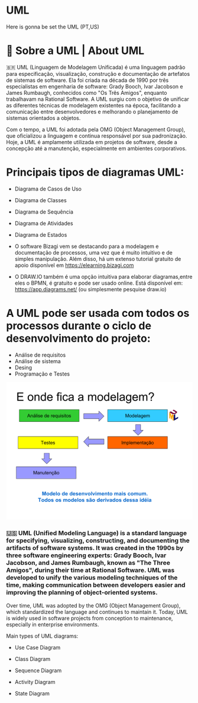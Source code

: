 # UML
Here is gonna be set the UML (PT,US)

# 📘 Sobre a UML | About UML
🇧🇷 UML (Linguagem de Modelagem Unificada) é uma linguagem padrão para especificação, visualização, construção e documentação de artefatos de sistemas de software. Ela foi criada na década de 1990 por três especialistas em engenharia de software: Grady Booch, Ivar Jacobson e James Rumbaugh, conhecidos como "Os Três Amigos", enquanto trabalhavam na Rational Software. A UML surgiu com o objetivo de unificar as diferentes técnicas de modelagem existentes na época, facilitando a comunicação entre desenvolvedores e melhorando o planejamento de sistemas orientados a objetos.

Com o tempo, a UML foi adotada pela OMG (Object Management Group), que oficializou a linguagem e continua responsável por sua padronização. Hoje, a UML é amplamente utilizada em projetos de software, desde a concepção até a manutenção, especialmente em ambientes corporativos.

# Principais tipos de diagramas UML:

- Diagrama de Casos de Uso

- Diagrama de Classes

- Diagrama de Sequência

- Diagrama de Atividades

- Diagrama de Estados

- O software Bizagi vem se destacando para a modelagem e documentação de processos, uma vez que é muito intuitivo e de simples manipulação. Além disso, há um extenso tutorial gratuito de apoio disponível em https://elearning.bizagi.com

- O DRAW.IO também é uma opção intuitiva para elaborar diagramas,entre eles o BPMN, é gratuito e pode ser usado online. Está disponível em: https://app.diagrams.net/ (ou simplesmente pesquise draw.io)

# A UML pode ser usada com todos os processos durante o ciclo de desenvolvimento do projeto:
- Análise de requisitos
- Análise de sistema
- Desing
- Programação e Testes

<img src="src/uml.png" alt="Diagrama UML" width="600"/>
  


### 🇺🇸 UML (Unified Modeling Language) is a standard language for specifying, visualizing, constructing, and documenting the artifacts of software systems. It was created in the 1990s by three software engineering experts: Grady Booch, Ivar Jacobson, and James Rumbaugh, known as "The Three Amigos", during their time at Rational Software. UML was developed to unify the various modeling techniques of the time, making communication between developers easier and improving the planning of object-oriented systems.

Over time, UML was adopted by the OMG (Object Management Group), which standardized the language and continues to maintain it. Today, UML is widely used in software projects from conception to maintenance, especially in enterprise environments.

Main types of UML diagrams:

- Use Case Diagram

- Class Diagram

- Sequence Diagram

- Activity Diagram

- State Diagram
